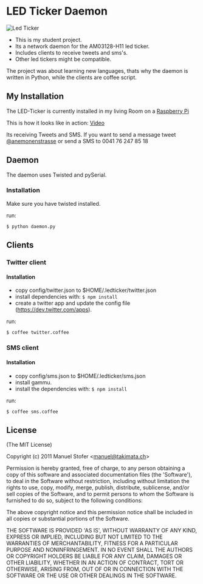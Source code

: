 # LED Ticker Daemon

![Led Ticker](http://share.takimata.ch/ledticker.jpg "Led Ticker")

- This is my student project. 
- Its a network daemon for the AM03128-H11 led ticker. 
- Includes clients to receive tweets and sms's.
- Other led tickers might be compatible.

The project was about learning new languages, thats why the daemon is written
in Python, while the clients are coffee script.


## My Installation

The LED-Ticker is currently installed in my living Room on a [Raspberry Pi](http://www.raspberrypi.org/ "Raspberry Pi")

This is how it looks like in action: [Video](http://www.youtube.com/watch?v=0U8NBKy94rw "LED-Ticker Raspberry Pi")

Its receiving Tweets and SMS. If you want to send a message tweet [@anemonenstrasse](https://twitter.com/anemonenstrasse "@anemonenstrasse") or send a SMS to 0041 76 247 85 18





## Daemon

The daemon uses Twisted and pySerial.

### Installation
Make sure you have twisted installed.

run:
```
$ python daemon.py
```

## Clients

### Twitter client

#### Installation

- copy config/twitter.json to $HOME/.ledticker/twitter.json
- install dependencies with: ``` $ npm install ```
- create a twitter app and update the config file (https://dev.twitter.com/apps).

run:
```
$ coffee twitter.coffee
```

### SMS client

#### Installation

- copy config/sms.json to $HOME/.ledticker/sms.json
- install gammu.
- install the dependencies with: ``` $ npm install ```

run:
```
$ coffee sms.coffee
```


## License

  (The MIT License)

  Copyright (c) 2011 Manuel Stofer &lt;manuel@takimata.ch&gt;

  Permission is hereby granted, free of charge, to any person obtaining
  a copy of this software and associated documentation files (the
  'Software'), to deal in the Software without restriction, including
  without limitation the rights to use, copy, modify, merge, publish,
  distribute, sublicense, and/or sell copies of the Software, and to
  permit persons to whom the Software is furnished to do so, subject to
  the following conditions:

  The above copyright notice and this permission notice shall be
  included in all copies or substantial portions of the Software.

  THE SOFTWARE IS PROVIDED 'AS IS', WITHOUT WARRANTY OF ANY KIND,
  EXPRESS OR IMPLIED, INCLUDING BUT NOT LIMITED TO THE WARRANTIES OF
  MERCHANTABILITY, FITNESS FOR A PARTICULAR PURPOSE AND NONINFRINGEMENT.
  IN NO EVENT SHALL THE AUTHORS OR COPYRIGHT HOLDERS BE LIABLE FOR ANY
  CLAIM, DAMAGES OR OTHER LIABILITY, WHETHER IN AN ACTION OF CONTRACT,
  TORT OR OTHERWISE, ARISING FROM, OUT OF OR IN CONNECTION WITH THE
  SOFTWARE OR THE USE OR OTHER DEALINGS IN THE SOFTWARE.